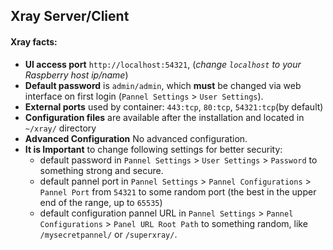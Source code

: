 

  ## Xray Server/Client
   #### Xray facts:
   * **UI access port** `http://localhost:54321`, (*change `localhost` to your Raspberry host ip/name*)
   * **Default password** is `admin/admin`, which **must** be changed via web interface on first login (`Pannel Settings` > `User Settings`).
   * **External ports** used by container: `443:tcp`, `80:tcp`, `54321:tcp`(by default)
   * **Configuration files** are available after the installation and located in `~/xray/` directory
   * **Advanced Configuration** No advanced configuration.
   * **It is Important** to change following settings for better security:
     * default password in `Pannel Settings` > `User Settings` > `Password` to something strong and secure.
     * default pannel port in `Pannel Settings` > `Pannel Configurations` > `Pannel Port` from `54321` to some random port (the best in the upper end of the range, up to `65535`)
     * default configuration pannel URL in `Pannel Settings` > `Pannel Configurations` > `Panel URL Root Path` to something random, like `/mysecretpannel/` or `/superxray/`.